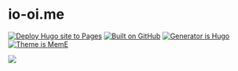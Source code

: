# io-oi.me
[![Deploy Hugo site to Pages](https://github.com/shironono/shironono.github.io/actions/workflows/hugo.yml/badge.svg)](https://github.com/shironono/shironono.github.io/actions/workflows/hugo.yml)
[![Built on GitHub](https://github.com/reuixiy/io-oi.me/workflows/build/badge.svg)](https://github.com/reuixiy/io-oi.me/actions)
[![Generator is Hugo](https://img.shields.io/badge/Generator-Hugo-ff4088?&logo=hugo)](https://github.com/gohugoio/hugo)
[![Theme is MemE](https://img.shields.io/badge/Theme-MemE-2a6df4)](https://github.com/reuixiy/hugo-theme-meme)

<a rel="license" href="http://creativecommons.org/licenses/by-nc-sa/4.0/"><img style="border-width:0" src="https://i.creativecommons.org/l/by-nc-sa/4.0/88x31.png" /></a>
